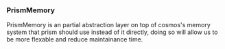 ﻿### PrismMemory
PrismMemory is an partial abstraction layer on top of cosmos's memory system that prism should use instead of it directly, doing so will allow us to be more flexable and reduce maintainance time.